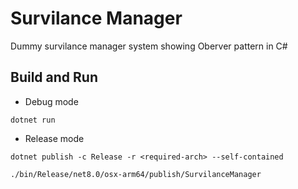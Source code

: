 # Survilance Manager

Dummy survilance manager system showing Oberver pattern in C#


## Build and Run
- Debug mode
```
dotnet run
```

- Release mode
```
dotnet publish -c Release -r <required-arch> --self-contained

./bin/Release/net8.0/osx-arm64/publish/SurvilanceManager
```
